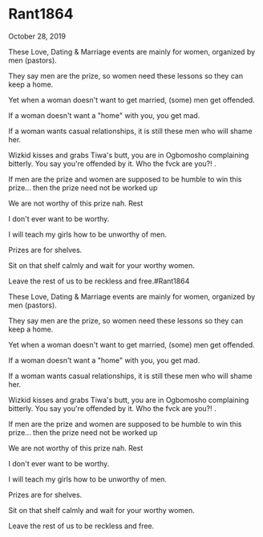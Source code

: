 # Rant1864



October 28, 2019

These Love, Dating & Marriage events are mainly for women, organized by men (pastors).

They say men are the prize, so women need these lessons so they can keep a home.

Yet when a woman doesn't want to get married, (some) men get offended.

If a woman doesn't want a "home" with you, you get mad.

If a woman wants casual relationships, it is still these men who will shame her.

Wizkid kisses and grabs Tiwa's butt, you are in Ogbomosho complaining bitterly. You say you're offended by it. Who the fvck are you?!
.

If men are the prize and women are supposed to be humble to win this prize... then the prize need not be worked up 

We are not worthy of this prize nah. Rest 

I don't ever want to be worthy.

I will teach my girls how to be unworthy of men.

Prizes are for shelves.

Sit on that shelf calmly and wait for your worthy women.

Leave the rest of us to be reckless and free.#Rant1864

These Love, Dating & Marriage events are mainly for women, organized by men (pastors).

They say men are the prize, so women need these lessons so they can keep a home.

Yet when a woman doesn't want to get married, (some) men get offended.

If a woman doesn't want a "home" with you, you get mad.

If a woman wants casual relationships, it is still these men who will shame her.

Wizkid kisses and grabs Tiwa's butt, you are in Ogbomosho complaining bitterly. You say you're offended by it. Who the fvck are you?!
.

If men are the prize and women are supposed to be humble to win this prize... then the prize need not be worked up 

We are not worthy of this prize nah. Rest 

I don't ever want to be worthy.

I will teach my girls how to be unworthy of men.

Prizes are for shelves.

Sit on that shelf calmly and wait for your worthy women.

Leave the rest of us to be reckless and free.